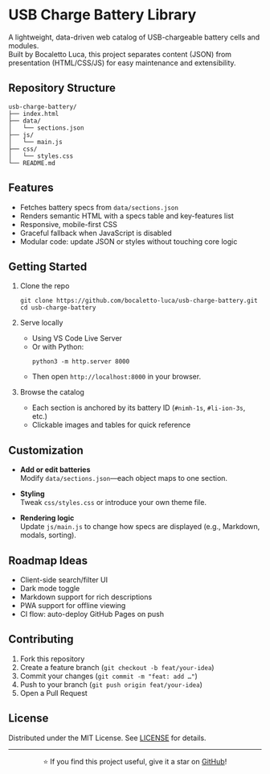 # USB Charge Battery Library

A lightweight, data-driven web catalog of USB-chargeable battery cells and modules.  
Built by Bocaletto Luca, this project separates content (JSON) from presentation (HTML/CSS/JS) for easy maintenance and extensibility.

## Repository Structure

```
usb-charge-battery/
├── index.html
├── data/
│   └── sections.json
├── js/
│   └── main.js
├── css/
│   └── styles.css
└── README.md
```

## Features

- Fetches battery specs from `data/sections.json`  
- Renders semantic HTML with a specs table and key-features list  
- Responsive, mobile-first CSS  
- Graceful fallback when JavaScript is disabled  
- Modular code: update JSON or styles without touching core logic  

## Getting Started

1. Clone the repo  
   ```
   git clone https://github.com/bocaletto-luca/usb-charge-battery.git
   cd usb-charge-battery
   ```

2. Serve locally  
   - Using VS Code Live Server  
   - Or with Python:  
     ```
     python3 -m http.server 8000
     ```
   - Then open `http://localhost:8000` in your browser.

3. Browse the catalog  
   - Each section is anchored by its battery ID (`#nimh-1s`, `#li-ion-3s`, etc.)  
   - Clickable images and tables for quick reference  

## Customization

- **Add or edit batteries**  
  Modify `data/sections.json`—each object maps to one section.

- **Styling**  
  Tweak `css/styles.css` or introduce your own theme file.

- **Rendering logic**  
  Update `js/main.js` to change how specs are displayed (e.g., Markdown, modals, sorting).

## Roadmap Ideas

- Client-side search/filter UI  
- Dark mode toggle  
- Markdown support for rich descriptions  
- PWA support for offline viewing  
- CI flow: auto-deploy GitHub Pages on push  

## Contributing

1. Fork this repository  
2. Create a feature branch (`git checkout -b feat/your-idea`)  
3. Commit your changes (`git commit -m "feat: add …"`)  
4. Push to your branch (`git push origin feat/your-idea`)  
5. Open a Pull Request

## License

Distributed under the MIT License. See [LICENSE](https://opensource.org/licenses/MIT) for details.

---

<p align="center">
  ⭐️ If you find this project useful, give it a star on <a href="https://github.com/bocaletto-luca/usb-charge-battery" target="_blank">GitHub</a>!
</p>
